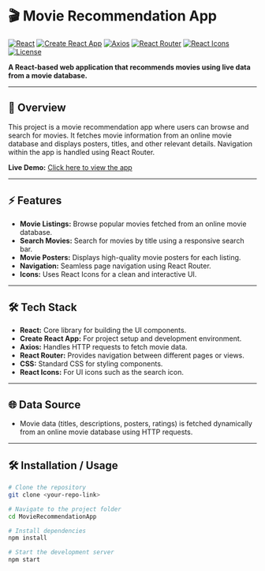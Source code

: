 # 🎬 Movie Recommendation App

[![React](https://img.shields.io/badge/React-v18.2.0-blue)](https://reactjs.org/)
[![Create React App](https://img.shields.io/badge/Create_React_App-v5.0.1-lightgrey)](https://create-react-app.dev/)
[![Axios](https://img.shields.io/badge/Axios-v1.4.0-yellow)](https://axios-http.com/)
[![React Router](https://img.shields.io/badge/React_Router-v6.14.2-red)](https://reactrouter.com/)
[![React Icons](https://img.shields.io/badge/React_Icons-v4.10.1-purple)](https://react-icons.github.io/react-icons/)
[![License](https://img.shields.io/badge/License-MIT-green)](LICENSE)

**A React-based web application that recommends movies using live data from a movie database.**

---

## 🌟 Overview
This project is a movie recommendation app where users can browse and search for movies. It fetches movie information from an online movie database and displays posters, titles, and other relevant details. Navigation within the app is handled using React Router.  

**Live Demo:** [Click here to view the app](https://movierecommendationapp-online.netlify.app/) 

---

## ⚡ Features
- **Movie Listings:** Browse popular movies fetched from an online movie database.  
- **Search Movies:** Search for movies by title using a responsive search bar.  
- **Movie Posters:** Displays high-quality movie posters for each listing.  
- **Navigation:** Seamless page navigation using React Router.  
- **Icons:** Uses React Icons for a clean and interactive UI.  

---

## 🛠 Tech Stack
- **React:** Core library for building the UI components.  
- **Create React App:** For project setup and development environment.  
- **Axios:** Handles HTTP requests to fetch movie data.  
- **React Router:** Provides navigation between different pages or views.  
- **CSS:** Standard CSS for styling components.  
- **React Icons:** For UI icons such as the search icon.  

---

## 🌐 Data Source
- Movie data (titles, descriptions, posters, ratings) is fetched dynamically from an online movie database using HTTP requests.

---

## 🛠 Installation / Usage

```bash
# Clone the repository
git clone <your-repo-link>

# Navigate to the project folder
cd MovieRecommendationApp

# Install dependencies
npm install

# Start the development server
npm start
